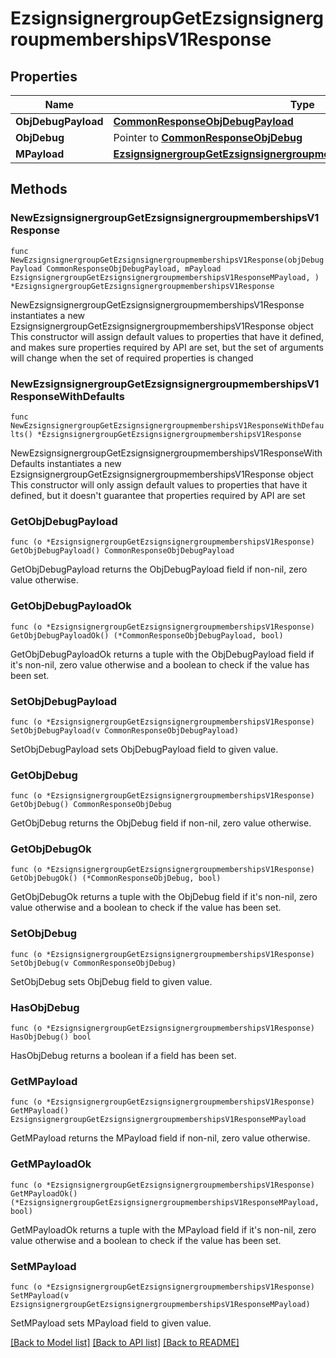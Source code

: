 # EzsignsignergroupGetEzsignsignergroupmembershipsV1Response

## Properties

Name | Type | Description | Notes
------------ | ------------- | ------------- | -------------
**ObjDebugPayload** | [**CommonResponseObjDebugPayload**](CommonResponseObjDebugPayload.md) |  | 
**ObjDebug** | Pointer to [**CommonResponseObjDebug**](CommonResponseObjDebug.md) |  | [optional] 
**MPayload** | [**EzsignsignergroupGetEzsignsignergroupmembershipsV1ResponseMPayload**](EzsignsignergroupGetEzsignsignergroupmembershipsV1ResponseMPayload.md) |  | 

## Methods

### NewEzsignsignergroupGetEzsignsignergroupmembershipsV1Response

`func NewEzsignsignergroupGetEzsignsignergroupmembershipsV1Response(objDebugPayload CommonResponseObjDebugPayload, mPayload EzsignsignergroupGetEzsignsignergroupmembershipsV1ResponseMPayload, ) *EzsignsignergroupGetEzsignsignergroupmembershipsV1Response`

NewEzsignsignergroupGetEzsignsignergroupmembershipsV1Response instantiates a new EzsignsignergroupGetEzsignsignergroupmembershipsV1Response object
This constructor will assign default values to properties that have it defined,
and makes sure properties required by API are set, but the set of arguments
will change when the set of required properties is changed

### NewEzsignsignergroupGetEzsignsignergroupmembershipsV1ResponseWithDefaults

`func NewEzsignsignergroupGetEzsignsignergroupmembershipsV1ResponseWithDefaults() *EzsignsignergroupGetEzsignsignergroupmembershipsV1Response`

NewEzsignsignergroupGetEzsignsignergroupmembershipsV1ResponseWithDefaults instantiates a new EzsignsignergroupGetEzsignsignergroupmembershipsV1Response object
This constructor will only assign default values to properties that have it defined,
but it doesn't guarantee that properties required by API are set

### GetObjDebugPayload

`func (o *EzsignsignergroupGetEzsignsignergroupmembershipsV1Response) GetObjDebugPayload() CommonResponseObjDebugPayload`

GetObjDebugPayload returns the ObjDebugPayload field if non-nil, zero value otherwise.

### GetObjDebugPayloadOk

`func (o *EzsignsignergroupGetEzsignsignergroupmembershipsV1Response) GetObjDebugPayloadOk() (*CommonResponseObjDebugPayload, bool)`

GetObjDebugPayloadOk returns a tuple with the ObjDebugPayload field if it's non-nil, zero value otherwise
and a boolean to check if the value has been set.

### SetObjDebugPayload

`func (o *EzsignsignergroupGetEzsignsignergroupmembershipsV1Response) SetObjDebugPayload(v CommonResponseObjDebugPayload)`

SetObjDebugPayload sets ObjDebugPayload field to given value.


### GetObjDebug

`func (o *EzsignsignergroupGetEzsignsignergroupmembershipsV1Response) GetObjDebug() CommonResponseObjDebug`

GetObjDebug returns the ObjDebug field if non-nil, zero value otherwise.

### GetObjDebugOk

`func (o *EzsignsignergroupGetEzsignsignergroupmembershipsV1Response) GetObjDebugOk() (*CommonResponseObjDebug, bool)`

GetObjDebugOk returns a tuple with the ObjDebug field if it's non-nil, zero value otherwise
and a boolean to check if the value has been set.

### SetObjDebug

`func (o *EzsignsignergroupGetEzsignsignergroupmembershipsV1Response) SetObjDebug(v CommonResponseObjDebug)`

SetObjDebug sets ObjDebug field to given value.

### HasObjDebug

`func (o *EzsignsignergroupGetEzsignsignergroupmembershipsV1Response) HasObjDebug() bool`

HasObjDebug returns a boolean if a field has been set.

### GetMPayload

`func (o *EzsignsignergroupGetEzsignsignergroupmembershipsV1Response) GetMPayload() EzsignsignergroupGetEzsignsignergroupmembershipsV1ResponseMPayload`

GetMPayload returns the MPayload field if non-nil, zero value otherwise.

### GetMPayloadOk

`func (o *EzsignsignergroupGetEzsignsignergroupmembershipsV1Response) GetMPayloadOk() (*EzsignsignergroupGetEzsignsignergroupmembershipsV1ResponseMPayload, bool)`

GetMPayloadOk returns a tuple with the MPayload field if it's non-nil, zero value otherwise
and a boolean to check if the value has been set.

### SetMPayload

`func (o *EzsignsignergroupGetEzsignsignergroupmembershipsV1Response) SetMPayload(v EzsignsignergroupGetEzsignsignergroupmembershipsV1ResponseMPayload)`

SetMPayload sets MPayload field to given value.



[[Back to Model list]](../README.md#documentation-for-models) [[Back to API list]](../README.md#documentation-for-api-endpoints) [[Back to README]](../README.md)


